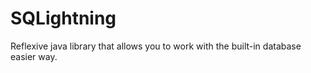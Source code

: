 # SQLightning
Reflexive java library that allows you to work with the built-in database easier way.
